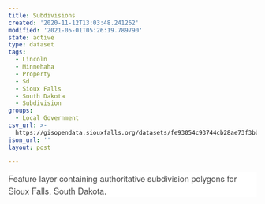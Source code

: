 ```yaml
---
title: Subdivisions
created: '2020-11-12T13:03:48.241262'
modified: '2021-05-01T05:26:19.789790'
state: active
type: dataset
tags:
  - Lincoln
  - Minnehaha
  - Property
  - Sd
  - Sioux Falls
  - South Dakota
  - Subdivision
groups:
  - Local Government
csv_url: >-
  https://gisopendata.siouxfalls.org/datasets/fe93054c93744cb28ae73f3bbb65edd5_7.csv?outSR=%7B%22latestWkid%22%3A32164%2C%22wkid%22%3A32164%7D
json_url: ''
layout: post

---
```

<p style='margin-top: 0px; margin-bottom: 0.775rem; word-wrap: break-word; max-width: 100%; color: rgb(76, 76, 76); font-family: &quot;Avenir Next W01&quot;, &quot;Avenir Next W00&quot;, &quot;Avenir Next&quot;, Avenir, &quot;Helvetica Neue&quot;, sans-serif; font-size: 17px; font-style: normal; font-variant-ligatures: normal; font-variant-caps: normal; font-weight: 400; letter-spacing: normal; orphans: 2; text-align: start; text-indent: 0px; text-transform: none; white-space: normal; widows: 2; word-spacing: 0px; -webkit-text-stroke-width: 0px; background-color: rgb(255, 255, 255); text-decoration-style: initial; text-decoration-color: initial;'><span style='word-wrap: break-word; max-width: 100%; display: inherit;'>Feature layer containing authoritative subdivision polygons for Sioux Falls, South Dakota.</span></p>
